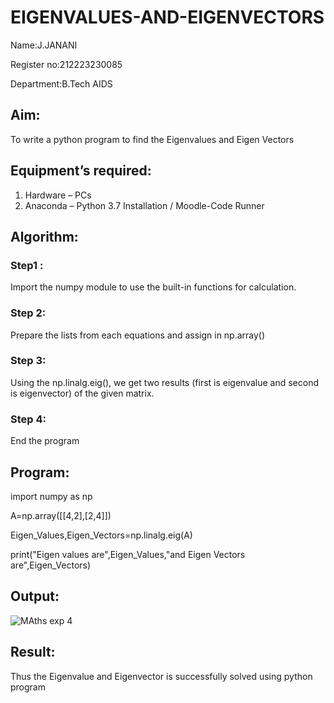 # EIGENVALUES-AND-EIGENVECTORS
Name:J.JANANI

Register no:212223230085

Department:B.Tech AIDS
## Aim:
To write a python program to find the Eigenvalues and Eigen Vectors
## Equipment’s required:
1. 	Hardware – PCs
2. 	Anaconda – Python 3.7 Installation / Moodle-Code Runner
## Algorithm:
### Step1 : 
Import the numpy module to use the built-in functions for calculation.
### Step 2: 
Prepare the lists from each equations and assign in np.array()
### Step 3:
Using the np.linalg.eig(),  we get two results (first is eigenvalue and second is eigenvector) of the given matrix.
### Step 4: 
End the program
## Program:

import numpy as np

A=np.array([[4,2],[2,4]])

Eigen_Values,Eigen_Vectors=np.linalg.eig(A)

print("Eigen values are",Eigen_Values,"and Eigen Vectors are",Eigen_Vectors)


## Output:
![MAths exp 4](https://github.com/Janani23014108/EIGENVALUES-AND-EIGENVECTORS/assets/146822085/9825546e-6312-4d28-a9c0-e9beee2e34c8)



## Result:
Thus the Eigenvalue and Eigenvector is successfully solved using python program
